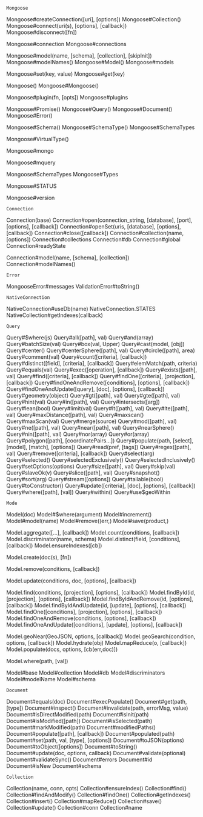 

```Mongoose```

Mongoose#createConnection([uri], [options])
Mongoose#Collection()
Mongoose#connect(uri(s), [options], [callback])
Mongoose#disconnect([fn])

Mongoose#connection
Mongoose#connections

Mongoose#model(name, [schema], [collection], [skipInit])
Mongoose#modelNames()
Mongoose#Model()
Mongoose#models

Mongoose#set(key, value)
Mongoose#get(key)

Mongoose()
Mongoose#Mongoose()

Mongoose#plugin(fn, [opts])
Mongoose#plugins

Mongoose#Promise()
Mongoose#Query()
Mongoose#Document()
Mongoose#Error()

Mongoose#Schema()
Mongoose#SchemaType()
Mongoose#SchemaTypes

Mongoose#VirtualType()

Mongoose#mongo

Mongoose#mquery

Mongoose#SchemaTypes
Mongoose#Types

Mongoose#STATUS

Mongoose#version


```Connection```

Connection(base)
Connection#open(connection_string, [database], [port], [options], [callback])
Connection#openSet(uris, [database], [options], [callback])
Connection#close([callback])
Connection#collection(name, [options])
Connection#collections
Connection#db
Connection#global
Connection#readyState

Connection#model(name, [schema], [collection])
Connection#modelNames()


```Error```

MongooseError#messages
ValidationError#toString()


```NativeConnection```

NativeConnection#useDb(name)
NativeConnection.STATES
NativeCollection#getIndexes(callback)



```Query```

Query#$where(js)
Query#all([path], val)
Query#and(array)
Query#batchSize(val)
Query#box(val, Upper)
Query#cast(model, [obj])
Query#center()
Query#centerSphere([path], val)
Query#circle([path], area)
Query#comment(val)
Query#count([criteria], [callback])
Query#distinct([field], [criteria], [callback])
Query#elemMatch(path, criteria)
Query#equals(val)
Query#exec([operation], [callback])
Query#exists([path], val)
Query#find([criteria], [callback])
Query#findOne([criteria], [projection], [callback])
Query#findOneAndRemove([conditions], [options], [callback])
Query#findOneAndUpdate([query], [doc], [options], [callback])
Query#geometry(object)
Query#gt([path], val)
Query#gte([path], val)
Query#hint(val)
Query#in([path], val)
Query#intersects([arg])
Query#lean(bool)
Query#limit(val)
Query#lt([path], val)
Query#lte([path], val)
Query#maxDistance([path], val)
Query#maxscan()
Query#maxScan(val)
Query#merge(source)
Query#mod([path], val)
Query#ne([path], val)
Query#near([path], val)
Query#nearSphere()
Query#nin([path], val)
Query#nor(array)
Query#or(array)
Query#polygon([path], [coordinatePairs...])
Query#populate(path, [select], [model], [match], [options])
Query#read(pref, [tags])
Query#regex([path], val)
Query#remove([criteria], [callback])
Query#select(arg)
Query#selected()
Query#selectedExclusively()
Query#selectedInclusively()
Query#setOptions(options)
Query#size([path], val)
Query#skip(val)
Query#slaveOk(v)
Query#slice([path], val)
Query#snapshot()
Query#sort(arg)
Query#stream([options])
Query#tailable(bool)
Query#toConstructor()
Query#update([criteria], [doc], [options], [callback])
Query#where([path], [val])
Query#within()
Query#use$geoWithin


```Mode```

Model(doc)
Model#$where(argument)
Model#increment()
Model#model(name)
Model#remove((err,)
Model#save(product,)

Model.aggregate([...], [callback])
Model.count(conditions, [callback])
Model.discriminator(name, schema)
Model.distinct(field, [conditions], [callback])
Model.ensureIndexes([cb])

Model.create(doc(s), [fn])

Model.remove(conditions, [callback])

Model.update(conditions, doc, [options], [callback])

Model.find(conditions, [projection], [options], [callback])
Model.findById(id, [projection], [options], [callback])
Model.findByIdAndRemove(id, [options], [callback])
Model.findByIdAndUpdate(id, [update], [options], [callback])
Model.findOne([conditions], [projection], [options], [callback])
Model.findOneAndRemove(conditions, [options], [callback])
Model.findOneAndUpdate([conditions], [update], [options], [callback])

Model.geoNear(GeoJSON, options, [callback])
Model.geoSearch(condition, options, [callback])
Model.hydrate(obj)
Model.mapReduce(o, [callback])
Model.populate(docs, options, [cb(err,doc)])

Model.where(path, [val])

Model#base
Model#collection
Model#db
Model#discriminators
Model#modelName
Model#schema


```Document```

Document#equals(doc)
Document#execPopulate()
Document#get(path, [type])
Document#inspect()
Document#invalidate(path, errorMsg, value)
Document#isDirectModified(path)
Document#isInit(path)
Document#isModified([path])
Document#isSelected(path)
Document#markModified(path)
Document#modifiedPaths()
Document#populate([path], [callback])
Document#populated(path)
Document#set(path, val, [type], [options])
Document#toJSON(options)
Document#toObject([options])
Document#toString()
Document#update(doc, options, callback)
Document#validate(optional)
Document#validateSync()
Document#errors
Document#id
Document#isNew
Document#schema


```Collection```

Collection(name, conn, opts)
Collection#ensureIndex()
Collection#find()
Collection#findAndModify()
Collection#findOne()
Collection#getIndexes()
Collection#insert()
Collection#mapReduce()
Collection#save()
Collection#update()
Collection#conn
Collection#name
